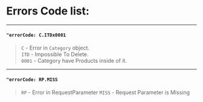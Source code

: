 # Errors Code list:

---

#### `"errorCode: C.ITDx0001`
> `C` - Error in `Category` object. \
> `ITD` - Impossible To Delete. \
> `0001` - Category have Products inside of it.

---

#### `"errorCode: RP.MISS`
> `RP` - Error in RequestParameter
> `MISS` - Request Parameter is Missing
